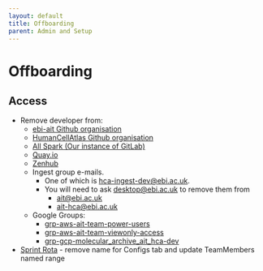 ```yaml
---
layout: default
title: Offboarding
parent: Admin and Setup
---
```


# Offboarding
## Access

* Remove developer from:
  * [ebi-ait Github organisation](https://github.com/ebi-ait)
  * [HumanCellAtlas Github organisation](https://github.com/HumanCellAtlas)
  * [All Spark (Our instance of GitLab)](https://allspark.dev.data.humancellatlas.org/HumanCellAtlas)
  * [Quay.io](https://quay.io/organization/humancellatlas)
  * [Zenhub](https://app.zenhub.com/workspaces/ingest-dev-5cfe1cb26482e537cf35e8d1/board)
  * Ingest group e-mails. 
    * One of which is [hca-ingest-dev@ebi.ac.uk](https://listserver.ebi.ac.uk/mailman/listinfo/hca-ingest-dev).     
    * You will need to ask desktop@ebi.ac.uk to remove them from 
      * ait@ebi.ac.uk
      * ait-hca@ebi.ac.uk
  * Google Groups:
    * [grp-aws-ait-team-power-users](https://groups.google.com/a/ebi.ac.uk/g/grp-aws-ait-team-power-users/members)
    * [grp-aws-ait-team-viewonly-access](https://groups.google.com/a/ebi.ac.uk/g/grp-aws-ait-team-viewonly-access/members)
    * [grp-gcp-molecular_archive_ait_hca-dev](https://groups.google.com/a/ebi.ac.uk/g/gcp-molecular_archive_ait_hca-dev/members) 
* [Sprint Rota](https://docs.google.com/spreadsheets/d/1-y7QNoIdwYdFHVxJUc5XWcQuuv6VYhvPLpt9Ls2PK7M/edit?pli=1#gid=620193979) - remove name for Configs tab and update TeamMembers named range
